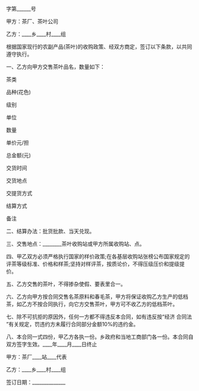 
 


字第______号


甲方：茶厂、茶叶公司


乙方：____乡____村____组


根据国家现行的农副产品(茶叶)的收购政策、经双方商定，签订以下条款，以共同遵守执行。


一、乙方向甲方交售茶叶品名，数量如下：


茶类


品种(花色)


级别


单位


数量


单价元/担


总金额(元)


交货时间


交货地点


交提货方式


结算方式


备注


二、结算办法：批货批款、当天兑现。


三、交售地点：________茶叶收购站或甲方所属收购站、点。


四、甲乙双方必须严格执行国家的样价政策;在各基层收购站张榜公布国家规定的评茶等级标准、价格和样茶;坚持对样评茶，按质论价，不得压级压价和提级提价。


五、乙方交售的茶叶，不得掺杂使假、要表里合一。


六、乙方向甲方按合同交售名茶原料和春毛茶，甲方将保证收购乙方生产的低档茶，如乙方不按合同执行，向它方交售茶叶，甲方可不收乙方的低档茶叶。


七、除不可抗拒的原因外，任何一方都不得违反本合同，如有违反按“经济
合同法
”有关规定，罚违约方未履行合同部分金额10%的违约金。


八、本合同一式四份，甲乙方各执一份。乡政府和当地工商部门各一份。本合同自双方签字生效。____年____月____日终止


甲方：茶厂____站____代表


乙方：____乡____村____组


签订日期：______________
 


 

 
 
 
 
 
  


  
 

  


  


  
 
 
 
 

